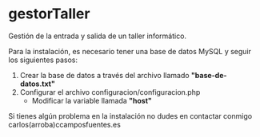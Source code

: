 gestorTaller
============

Gestión de la entrada y salida de un taller informático. <br>

Para la instalación, es necesario tener una base de datos MySQL y seguir los siguientes pasos: <br>
1. Crear la base de datos a través del archivo llamado **"base-de-datos.txt"**<br>
2. Configurar el archivo configuracion/configuracion.php<br>
	* Modificar la variable llamada **"host"**<br>

Si tienes algún problema en la instalación no dudes en contactar conmigo carlos(arroba)ccamposfuentes.es

